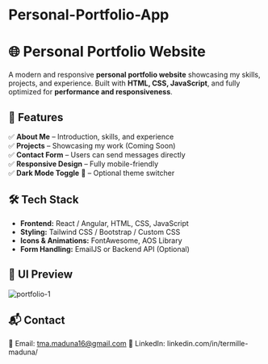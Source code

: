 # Personal-Portfolio-App

# 🌐 Personal Portfolio Website  

A modern and responsive **personal portfolio website** showcasing my skills, projects, and experience. Built with **HTML, CSS, JavaScript**, and fully optimized for **performance and responsiveness**.  

## 🚀 Features  
✅ **About Me** – Introduction, skills, and experience  
✅ **Projects** – Showcasing my work (Coming Soon)  
✅ **Contact Form** – Users can send messages directly  
✅ **Responsive Design** – Fully mobile-friendly  
✅ **Dark Mode Toggle** 🌙 – Optional theme switcher  

## 🛠 Tech Stack  
- **Frontend:** React / Angular, HTML, CSS, JavaScript  
- **Styling:** Tailwind CSS / Bootstrap / Custom CSS  
- **Icons & Animations:** FontAwesome, AOS Library  
- **Form Handling:** EmailJS or Backend API (Optional)  


## 🎨 UI Preview  
![portfolio-1](https://github.com/user-attachments/assets/1c24b2d7-bea7-4ab3-8e68-cc1f664bc0da)

## 📬 Contact

📧 Email: tma.maduna16@gmail.com
🔗 LinkedIn: linkedin.com/in/termille-maduna/

 
